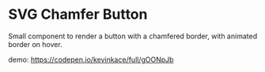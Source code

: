# SVG Chamfer Button

Small component to render a button with a chamfered border, with animated border on hover.

demo: https://codepen.io/kevinkace/full/gOONpJb

